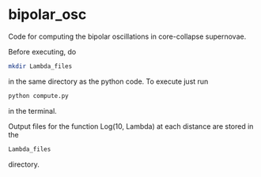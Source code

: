 bipolar_osc
===========

Code for computing the bipolar oscillations in core-collapse supernovae.

Before executing, do
```sh
mkdir Lambda_files
```
in the same directory as the python code.  To execute just run
```sh
python compute.py
```
in the terminal.

Output files for the function Log(10, Lambda) at each distance are stored in the
```sh
Lambda_files
```
directory.
